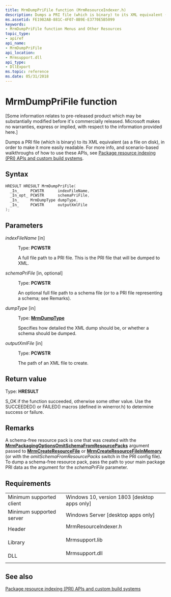 ```yaml
---
title: MrmDumpPriFile function (MrmResourceIndexer.h)
description: Dumps a PRI file (which is binary) to its XML equivalent (as a file on disk), in order to make it more easily readable.
ms.assetid: FE1982AB-881C-4F07-8B9E-E3770E5B5099
keywords:
- MrmDumpPriFile function Menus and Other Resources
topic_type:
- apiref
api_name:
- MrmDumpPriFile
api_location:
- Mrmsupport.dll
api_type:
- DllExport
ms.topic: reference
ms.date: 05/31/2018
---
```


# MrmDumpPriFile function

\[Some information relates to pre-released product which may be substantially modified before it's commercially released. Microsoft makes no warranties, express or implied, with respect to the information provided here.\]

Dumps a PRI file (which is binary) to its XML equivalent (as a file on disk), in order to make it more easily readable. For more info, and scenario-based walkthroughs of how to use these APIs, see [Package resource indexing (PRI) APIs and custom build systems](https://docs.microsoft.com/windows/uwp/app-resources/pri-apis-custom-build-systems).

## Syntax


```C++
HRESULT HRESULT MrmDumpPriFile(
  _In_     PCWSTR      indexFileName,
  _In_opt_ PCWSTR      schemaPriFile,
  _In_     MrmDumpType dumpType,
  _In_     PCWSTR      outputXmlFile
);
```



## Parameters

<dl> <dt>

*indexFileName* \[in\]
</dt> <dd>

Type: **PCWSTR**

A full file path to a PRI file. This is the PRI file that will be dumped to XML.

</dd> <dt>

*schemaPriFile* \[in, optional\]
</dt> <dd>

Type: **PCWSTR**

An optional full file path to a schema file (or to a PRI file representing a schema; see Remarks).

</dd> <dt>

*dumpType* \[in\]
</dt> <dd>

Type: **[**MrmDumpType**](mrmdumptype.md)**

Specifies how detailed the XML dump should be, or whether a schema should be dumped.

</dd> <dt>

*outputXmlFile* \[in\]
</dt> <dd>

Type: **PCWSTR**

The path of an XML file to create.

</dd> </dl>

## Return value

Type: **HRESULT**

S\_OK if the function succeeded, otherwise some other value. Use the SUCCEEDED() or FAILED() macros (defined in winerror.h) to determine success or failure.

## Remarks

A schema-free resource pack is one that was created with the [**MrmPackagingOptionsOmitSchemaFromResourcePacks**](mrmpackagingoptions.md) argument passed to [**MrmCreateResourceFile**](mrmcreateresourcefile.md) or [**MrmCreateResourceFileInMemory**](mrmcreateresourcefileinmemory.md) (or with the *omitSchemaFromResourcePacks* switch in the PRI config file). To dump a schema-free resource pack, pass the path to your main package PRI data as the argument for the *schemaPriFile* parameter.

## Requirements



|                                     |                                                                                                 |
|-------------------------------------|-------------------------------------------------------------------------------------------------|
| Minimum supported client<br/> | Windows 10, version 1803 \[desktop apps only\]<br/>                                       |
| Minimum supported server<br/> | Windows Server \[desktop apps only\]<br/>                                                 |
| Header<br/>                   | <dl> <dt>MrmResourceIndexer.h</dt> </dl> |
| Library<br/>                  | <dl> <dt>Mrmsupport.lib</dt> </dl>       |
| DLL<br/>                      | <dl> <dt>Mrmsupport.dll</dt> </dl>       |



## See also

<dl> <dt>

[Package resource indexing (PRI) APIs and custom build systems](https://docs.microsoft.com/windows/uwp/app-resources/pri-apis-custom-build-systems)
</dt> </dl>

 

 





